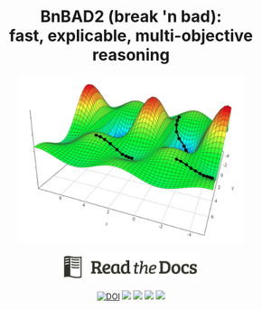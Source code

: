 <h1 align=center> BnBAD2 (break 'n bad):<br>fast, explicable, multi-objective reasoning</h1>

<p align=center>
<img width=400 src="docs/moea.png">
</p>
<p align=center>
<a href="http://menzies.us/bnbad2/duo4.html"><img xxxalign=middle width=250  
src=docs/readdocs.png></a>
</p>
<p align=center>
<a href="https://zenodo.org/badge/latestdoi/326061406"><img src="https://zenodo.org/badge/326061406.svg" alt="DOI"></a>
<img src="https://img.shields.io/badge/language-python3,bash-blue">
<img src="https://img.shields.io/badge/purpose-ai%20,%20se-blueviolet">
<a href="https://travis-ci.com/timm/bnbad2"><img src="https://travis-ci.com/timm/bnbad2.svg?branch=main"></a>
<img src="https://img.shields.io/badge/license-mit-lightgrey">
</p>




